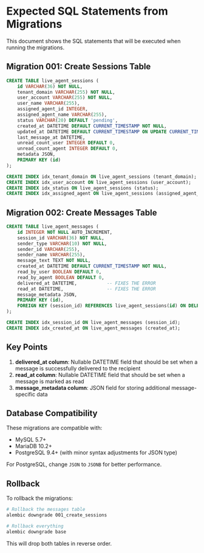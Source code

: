 # Expected SQL Statements from Migrations

This document shows the SQL statements that will be executed when running the migrations.

## Migration 001: Create Sessions Table

```sql
CREATE TABLE live_agent_sessions (
    id VARCHAR(36) NOT NULL,
    tenant_domain VARCHAR(255) NOT NULL,
    user_account VARCHAR(255) NOT NULL,
    user_name VARCHAR(255),
    assigned_agent_id INTEGER,
    assigned_agent_name VARCHAR(255),
    status VARCHAR(20) DEFAULT 'pending',
    created_at DATETIME DEFAULT CURRENT_TIMESTAMP NOT NULL,
    updated_at DATETIME DEFAULT CURRENT_TIMESTAMP ON UPDATE CURRENT_TIMESTAMP NOT NULL,
    last_message_at DATETIME,
    unread_count_user INTEGER DEFAULT 0,
    unread_count_agent INTEGER DEFAULT 0,
    metadata JSON,
    PRIMARY KEY (id)
);

CREATE INDEX idx_tenant_domain ON live_agent_sessions (tenant_domain);
CREATE INDEX idx_user_account ON live_agent_sessions (user_account);
CREATE INDEX idx_status ON live_agent_sessions (status);
CREATE INDEX idx_assigned_agent ON live_agent_sessions (assigned_agent_id);
```

## Migration 002: Create Messages Table

```sql
CREATE TABLE live_agent_messages (
    id INTEGER NOT NULL AUTO_INCREMENT,
    session_id VARCHAR(36) NOT NULL,
    sender_type VARCHAR(10) NOT NULL,
    sender_id VARCHAR(255),
    sender_name VARCHAR(255),
    message_text TEXT NOT NULL,
    created_at DATETIME DEFAULT CURRENT_TIMESTAMP NOT NULL,
    read_by_user BOOLEAN DEFAULT 0,
    read_by_agent BOOLEAN DEFAULT 0,
    delivered_at DATETIME,           -- FIXES THE ERROR
    read_at DATETIME,                -- FIXES THE ERROR
    message_metadata JSON,
    PRIMARY KEY (id),
    FOREIGN KEY (session_id) REFERENCES live_agent_sessions(id) ON DELETE CASCADE
);

CREATE INDEX idx_session_id ON live_agent_messages (session_id);
CREATE INDEX idx_created_at ON live_agent_messages (created_at);
```

## Key Points

1. **delivered_at column**: Nullable DATETIME field that should be set when a message is successfully delivered to the recipient
2. **read_at column**: Nullable DATETIME field that should be set when a message is marked as read
3. **message_metadata column**: JSON field for storing additional message-specific data

## Database Compatibility

These migrations are compatible with:
- MySQL 5.7+
- MariaDB 10.2+
- PostgreSQL 9.4+ (with minor syntax adjustments for JSON type)

For PostgreSQL, change `JSON` to `JSONB` for better performance.

## Rollback

To rollback the migrations:

```bash
# Rollback the messages table
alembic downgrade 001_create_sessions

# Rollback everything
alembic downgrade base
```

This will drop both tables in reverse order.
